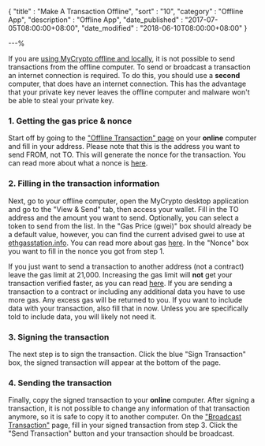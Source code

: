 {
"title"       : "Make A Transaction Offline",
"sort"        : "10",
"category"    : "Offline App",
"description" : "Offline App",
"date_published" : "2017-07-05T08:00:00+08:00",
"date_modified"  : "2018-06-10T08:00:00+08:00"
}

---%

If you are [using MyCrypto offline and locally](https://support.mycrypto.com/offline/running-mycrypto-locally.html), it is not possible to send transactions from the offline computer. To send or broadcast a transaction an internet connection is required. To do this, you should use a **second** computer, that does have an internet connection. This has the advantage that your private key never leaves the offline computer and malware won't be able to steal your private key.

### 1. Getting the gas price & nonce
Start off by going to the ["Offline Transaction" page](https://legacy.mycrypto.com/#offline-transaction) on your **online** computer and fill in your address. Please note that this is the address you want to send FROM, not TO. This will generate the nonce for the transaction. You can read more about what a nonce is [here](https://support.mycrypto.com/transactions/what-is-nonce.html).

### 2. Filling in the transaction information
Next, go to your offline computer, open the MyCrypto desktop application and go to the "View & Send" tab, then access your wallet. Fill in the TO address and the amount you want to send. Optionally, you can select a token to send from the list. In the "Gas Price (gwei)" box should already be a default value, however, you can find the current advised gwei to use at [ethgasstation.info](https://www.ethgasstation.info/). You can read more about gas [here](https://support.mycrypto.com/gas/what-is-gas-ethereum.html). In the "Nonce" box you want to fill in the nonce you got from step 1.

If you just want to send a transaction to another address (not a contract) leave the gas limit at 21,000. Increasing the gas limit will **not** get your transaction verified faster, as you can read [here](https://support.mycrypto.com/gas/what-is-gas-ethereum.html). If you are sending a transaction to a contract or including any additional data you have to use more gas. Any excess gas will be returned to you. If you want to include data with your transaction, also fill that in now. Unless you are specifically told to include data, you will likely not need it.

### 3. Signing the transaction
The next step is to sign the transaction. Click the blue "Sign Transaction" box, the signed transaction will appear at the bottom of the page.

### 4. Sending the transaction
Finally, copy the signed transaction to your **online** computer. After signing a transaction, it is not possible to change any information of that transaction anymore, so it is safe to copy it to another computer. On the ["Broadcast Transaction"](https://mycrypto.com/pushTx) page, fill in your signed transaction from step 3. Click the "Send Transaction" button and your transaction should be broadcast.
